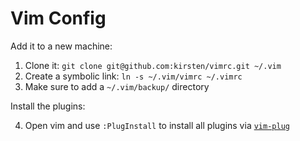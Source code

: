 # Vim Config

Add it to a new machine:

1. Clone it: `git clone git@github.com:kirsten/vimrc.git ~/.vim`
2. Create a symbolic link: `ln -s ~/.vim/vimrc ~/.vimrc`
3. Make sure to add a `~/.vim/backup/` directory

Install the plugins:

4. Open vim and use `:PlugInstall` to install all plugins via [`vim-plug`](https://github.com/junegunn/vim-plug)
